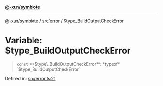 [**@-xun/symbiote**](../../../README.md)

***

[@-xun/symbiote](../../../README.md) / [src/error](../README.md) / $type\_BuildOutputCheckError

# Variable: $type\_BuildOutputCheckError

> `const` **$type\_BuildOutputCheckError**: *typeof* `$type_BuildOutputCheckError`

Defined in: [src/error.ts:21](https://github.com/Xunnamius/symbiote/blob/62ec6fdd59d5511dd7b872237f3ff5bf7673e789/src/error.ts#L21)
